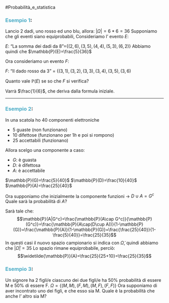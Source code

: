 #Probabilità_e_statistica 
### <font color="#4bacc6">Esempio 1</font>:

Lancio 2 dadi, uno rosso ed uno blu, allora:
$|\Omega|=6*6=36$ 
Supponiamo che gli eventi siano equiprobabili, Consideriamo l’ evento $E$:

$E$: “La somma dei dadi da 8”=$\{(2,6),(3,5),(4,4),(5,3),(6,2)\}$
Abbiamo quindi che $\mathbb{P}(E)=\frac{5}{36}$

Ora  consideriamo un evento $F$: 

$F$: “Il dado rosso da 3” = $\{(3,1),(3,2),(3,3),(3,4),(3,5),(3,6)$

Quanto vale $\mathbb{P}(E)$ se so che $F$ si verifica?

Varrà $\frac{1}{6}$, che deriva dalla formula iniziale.

---

### <font color="#4bacc6">Esempio 2</font>:

In una scatola ho $40$ componenti elettroniche
- $5$ guaste (non funzionano)
- $10$ difettose (funzionano per $1h$ e poi si rompono)
- $25$ accettabili (funzionano)

Allora scelgo una componente a caso:
- $G$: è guasta
- $D$: è difettosa
- $A$: è accettabile

$\mathbb{P}(G)=\frac{5}{40}$
$\mathbb{P}(D)=\frac{10}{40}$
$\mathbb{P}(A)=\frac{25}{40}$

Ora supponiamo che inizialmente la componente funzioni → $D\cup A=G^c$
Quale sarà la probabilità di $A$?

Sarà tale che: $$\mathbb{P}(A|G^c)=\frac{\mathbb{P}(A\cap G^c)}{\mathbb{P}(G^c)}=\frac{\mathbb{P}(A\cap(D\cup A))}{1-\mathbb{P}(G)}=\frac{\mathbb{P}(A)}{1-\mathbb{P}(G)}=\frac{\frac{25}{40}}{1-\frac{5}{40}}=\frac{25}{35}$$
In questi casi il nuovo spazio campionario si indica con $\widetilde{\Omega}$, quindi abbiamo che $|\widetilde{\Omega}|=35$
Lo spazio rimane equiprobabile, perciò: $$\widetilde{\mathbb{P}}(A)=\frac{25}{25+10}=\frac{25}{35}$$

### <font color="#4bacc6">Esempio 3</font>:

Un signore ha 2 figli/e
ciascuno dei due figli/e ha $50\%$ probabilità di essere M e $50\%$ di essere F.
$\Omega=\{(M,M),(F,M),(M,F),(F,F)\}$
Ora supponiamo di aver incontrato uno dei figli, e che esso sia M.
Quale è la probabilità che anche l’ altro sia M?